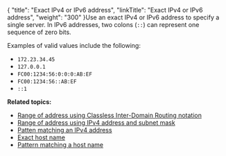 {
    "title": "Exact IPv4 or IPv6 address",
    "linkTitle": "Exact IPv4 or IPv6 address",
    "weight": "300"
}Use an exact IPv4 or IPv6 address to specify a single server. In IPv6 addresses, two colons (`::`) can represent one sequence of zero bits.

Examples of valid values include the following:

-   `172.23.34.45`
-   `127.0.0.1`
-   `FC00:1234:56:0:0:0:AB:EF`
-   `FC00:1234:56::AB:EF`
-   `::1`

**Related topics:**

-   [Range of address using Classless Inter-Domain Routing notation](../r_st_classless_inter-domain_routing_notation)
-   [Range of address using IPv4 address and subnet mask](../r_st_addresses_using_ipv4_address_subnet_mask)
-   [Patten matching an IPv4 address](../r_st_patten_matching_ipv4_address)
-   [Exact host name](../r_st_exact_host_name)
-   [Pattern matching a host name](../r_st_pattern_matching_host_name)
